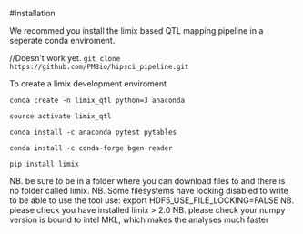 #Installation

We recommed you install the limix based QTL mapping pipeline in a seperate conda enviroment.

//Doesn't work yet.
`git clone https://github.com/PMBio/hipsci_pipeline.git`


To create a limix development enviroment

`conda create -n limix_qtl python=3 anaconda`

`source activate limix_qtl`

`conda install -c anaconda pytest pytables`

`conda install -c conda-forge bgen-reader`

`pip install limix`


NB. be sure to be in a folder where you can download files to and there is no folder called limix.
NB. Some filesystems have locking disabled to write to be able to use the tool use:
	export HDF5_USE_FILE_LOCKING=FALSE
NB. please check you have installed limix  > 2.0
NB. please check your numpy version is bound to intel MKL, which makes the analyses much faster

